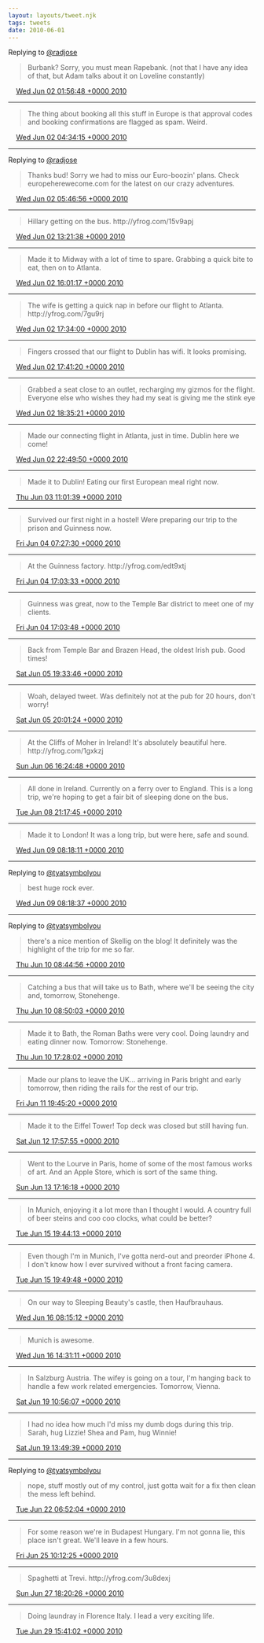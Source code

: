 ```yaml
---
layout: layouts/tweet.njk
tags: tweets
date: 2010-06-01
---
```


Replying to [@radjose](https://twitter.com/RadleyJPhoenix/status/15211974380)

> Burbank? Sorry, you must mean Rapebank\. \(not that I have any idea of that, but Adam talks about it on Loveline constantly\)

<img src="../../media/tweet.ico" width="12" /> [Wed Jun 02 01:56:48 +0000 2010](https://twitter.com/timwasson/status/15219818833)

----

> The thing about booking all this stuff in Europe is that approval codes and booking confirmations are flagged as spam\. Weird\.

<img src="../../media/tweet.ico" width="12" /> [Wed Jun 02 04:34:15 +0000 2010](https://twitter.com/timwasson/status/15228846095)

----

Replying to [@radjose](https://twitter.com/RadleyJPhoenix/status/15231908109)

> Thanks bud\! Sorry we had to miss our Euro\-boozin' plans\. Check europeherewecome\.com for the latest on our crazy adventures\.

<img src="../../media/tweet.ico" width="12" /> [Wed Jun 02 05:46:56 +0000 2010](https://twitter.com/timwasson/status/15232147341)

----

> Hillary getting on the bus\.  http://yfrog\.com/15v9apj

<img src="../../media/tweet.ico" width="12" /> [Wed Jun 02 13:21:38 +0000 2010](https://twitter.com/timwasson/status/15250733523)

----

> Made it to Midway with a lot of time to spare\. Grabbing a quick bite to eat, then on to Atlanta\.

<img src="../../media/tweet.ico" width="12" /> [Wed Jun 02 16:01:17 +0000 2010](https://twitter.com/timwasson/status/15260968874)

----

> The wife is getting a quick nap in before our flight to Atlanta\.  http://yfrog\.com/7gu9rj

<img src="../../media/tweet.ico" width="12" /> [Wed Jun 02 17:34:00 +0000 2010](https://twitter.com/timwasson/status/15266375883)

----

> Fingers crossed that our flight to Dublin has wifi\. It looks promising\.

<img src="../../media/tweet.ico" width="12" /> [Wed Jun 02 17:41:20 +0000 2010](https://twitter.com/timwasson/status/15266768574)

----

> Grabbed a seat close to an outlet, recharging my gizmos for the flight\. Everyone else who wishes they had my seat is giving me the stink eye

<img src="../../media/tweet.ico" width="12" /> [Wed Jun 02 18:35:21 +0000 2010](https://twitter.com/timwasson/status/15269517737)

----

> Made our connecting flight in Atlanta, just in time\. Dublin here we come\!

<img src="../../media/tweet.ico" width="12" /> [Wed Jun 02 22:49:50 +0000 2010](https://twitter.com/timwasson/status/15282258376)

----

> Made it to Dublin\! Eating our first European meal right now\.

<img src="../../media/tweet.ico" width="12" /> [Thu Jun 03 11:01:39 +0000 2010](https://twitter.com/timwasson/status/15317536600)

----

> Survived our first night in a hostel\! Were preparing our trip to the prison and Guinness now\.

<img src="../../media/tweet.ico" width="12" /> [Fri Jun 04 07:27:30 +0000 2010](https://twitter.com/timwasson/status/15399789229)

----

> At the Guinness factory\.  http://yfrog\.com/edt9xtj

<img src="../../media/tweet.ico" width="12" /> [Fri Jun 04 17:03:33 +0000 2010](https://twitter.com/timwasson/status/15429605572)

----

> Guinness was great, now to the Temple Bar district to meet one of my clients\.

<img src="../../media/tweet.ico" width="12" /> [Fri Jun 04 17:03:48 +0000 2010](https://twitter.com/timwasson/status/15429620254)

----

> Back from Temple Bar and Brazen Head, the oldest Irish pub\. Good times\!

<img src="../../media/tweet.ico" width="12" /> [Sat Jun 05 19:33:46 +0000 2010](https://twitter.com/timwasson/status/15507197651)

----

> Woah, delayed tweet\. Was definitely not at the pub for 20 hours, don't worry\!

<img src="../../media/tweet.ico" width="12" /> [Sat Jun 05 20:01:24 +0000 2010](https://twitter.com/timwasson/status/15508431297)

----

> At the Cliffs of Moher in Ireland\! It's absolutely beautiful here\.  http://yfrog\.com/1gxkzj

<img src="../../media/tweet.ico" width="12" /> [Sun Jun 06 16:24:48 +0000 2010](https://twitter.com/timwasson/status/15565800684)

----

> All done in Ireland\. Currently on a ferry over to England\. This is a long trip, we're hoping to get a fair bit of sleeping done on the bus\.

<img src="../../media/tweet.ico" width="12" /> [Tue Jun 08 21:17:45 +0000 2010](https://twitter.com/timwasson/status/15732948717)

----

> Made it to London\! It was a long trip, but were here, safe and sound\.

<img src="../../media/tweet.ico" width="12" /> [Wed Jun 09 08:18:11 +0000 2010](https://twitter.com/timwasson/status/15767630897)

----

Replying to [@tyatsymbolyou](https://twitter.com/tyatsymbolyou/status/15767074122)

> best huge rock ever\.

<img src="../../media/tweet.ico" width="12" /> [Wed Jun 09 08:18:37 +0000 2010](https://twitter.com/timwasson/status/15767646766)

----

Replying to [@tyatsymbolyou](https://twitter.com/tyatsymbolyou/status/15805341444)

> there's a nice mention of Skellig on the blog\! It definitely was the highlight of the trip for me so far\.

<img src="../../media/tweet.ico" width="12" /> [Thu Jun 10 08:44:56 +0000 2010](https://twitter.com/timwasson/status/15837239927)

----

> Catching a bus that will take us to Bath, where we'll be seeing the city and, tomorrow, Stonehenge\.

<img src="../../media/tweet.ico" width="12" /> [Thu Jun 10 08:50:03 +0000 2010](https://twitter.com/timwasson/status/15837426256)

----

> Made it to Bath, the Roman Baths were very cool\. Doing laundry and eating dinner now\. Tomorrow: Stonehenge\.

<img src="../../media/tweet.ico" width="12" /> [Thu Jun 10 17:28:02 +0000 2010](https://twitter.com/timwasson/status/15865619820)

----

> Made our plans to leave the UK\.\.\. arriving in Paris bright and early tomorrow, then riding the rails for the rest of our trip\.

<img src="../../media/tweet.ico" width="12" /> [Fri Jun 11 19:45:20 +0000 2010](https://twitter.com/timwasson/status/15951635668)

----

> Made it to the Eiffel Tower\! Top deck was closed but still having fun\.

<img src="../../media/tweet.ico" width="12" /> [Sat Jun 12 17:57:55 +0000 2010](https://twitter.com/timwasson/status/16019141187)

----

> Went to the Lourve in Paris, home of some of the most famous works of art\. And an Apple Store, which is sort of the same thing\.

<img src="../../media/tweet.ico" width="12" /> [Sun Jun 13 17:16:18 +0000 2010](https://twitter.com/timwasson/status/16085113545)

----

> In Munich, enjoying it a lot more than I thought I would\. A country full of beer steins and coo coo clocks, what could be better?

<img src="../../media/tweet.ico" width="12" /> [Tue Jun 15 19:44:13 +0000 2010](https://twitter.com/timwasson/status/16249576060)

----

> Even though I'm in Munich, I've gotta nerd\-out and preorder iPhone 4\. I don't know how I ever survived without a front facing camera\.

<img src="../../media/tweet.ico" width="12" /> [Tue Jun 15 19:49:48 +0000 2010](https://twitter.com/timwasson/status/16249959818)

----

> On our way to Sleeping Beauty's castle, then Haufbrauhaus\.

<img src="../../media/tweet.ico" width="12" /> [Wed Jun 16 08:15:12 +0000 2010](https://twitter.com/timwasson/status/16291449587)

----

> Munich is awesome\.

<img src="../../media/tweet.ico" width="12" /> [Wed Jun 16 14:31:11 +0000 2010](https://twitter.com/timwasson/status/16310278806)

----

> In Salzburg Austria\. The wifey is going on a tour, I'm hanging back to handle a few work related emergencies\. Tomorrow, Vienna\.

<img src="../../media/tweet.ico" width="12" /> [Sat Jun 19 10:56:07 +0000 2010](https://twitter.com/timwasson/status/16537726635)

----

> I had no idea how much I'd miss my dumb dogs during this trip\. Sarah, hug Lizzie\! Shea and Pam, hug Winnie\!

<img src="../../media/tweet.ico" width="12" /> [Sat Jun 19 13:49:39 +0000 2010](https://twitter.com/timwasson/status/16547039348)

----

Replying to [@tyatsymbolyou](https://twitter.com/tyatsymbolyou/status/16584797686)

> nope, stuff mostly out of my control, just gotta wait for a fix then clean the mess left behind\.

<img src="../../media/tweet.ico" width="12" /> [Tue Jun 22 06:52:04 +0000 2010](https://twitter.com/timwasson/status/16754273934)

----

> For some reason we're in Budapest Hungary\. I'm not gonna lie, this place isn't great\. We'll leave in a few hours\.

<img src="../../media/tweet.ico" width="12" /> [Fri Jun 25 10:12:25 +0000 2010](https://twitter.com/timwasson/status/17003562939)

----

> Spaghetti at Trevi\.  http://yfrog\.com/3u8dexj

<img src="../../media/tweet.ico" width="12" /> [Sun Jun 27 18:20:26 +0000 2010](https://twitter.com/timwasson/status/17184367872)

----

> Doing laundray in Florence Italy\. I lead a very exciting life\.

<img src="../../media/tweet.ico" width="12" /> [Tue Jun 29 15:41:02 +0000 2010](https://twitter.com/timwasson/status/17341845364)